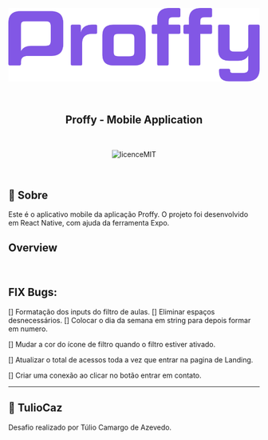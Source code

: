 <p align="center">
  <img  src="https://github.com/TulioCaz/NLW-Proffy/blob/master/assets/logo.svg">
</p>
</br>

<h2 align="center" style="font-weight: bold;">Proffy - Mobile Application </h2>

</br>
<p align="center">
  <img        src="https://camo.githubusercontent.com/dda2124efff062e38068943c6e848540387df6e5/68747470733a2f2f696d672e736869656c64732e696f2f62616467652f6c6963656e73652d4d49542d253233303444333631" alt="licenceMIT">
</p>
</br>


## :speech_balloon: Sobre

Este é o aplicativo mobile da aplicação Proffy. O projeto foi desenvolvido em React Native, com ajuda da ferramenta Expo.

## Overview

<p align="center">
  <img  src="">
  <img  src="">
  <img  src="">
</p>

## FIX Bugs:

[] Formatação dos inputs do filtro de aulas.
  [] Eliminar espaços desnecessários.
  [] Colocar o dia da semana em string para depois formar em numero.

[] Mudar a cor do ícone de filtro quando o filtro estiver ativado.

[] Atualizar o total de acessos toda a vez que entrar na pagina de Landing.

[] Criar uma conexão ao clicar no botão entrar em contato.

---

## :book:  **TulioCaz**

Desafio realizado por Túlio Camargo de Azevedo.
